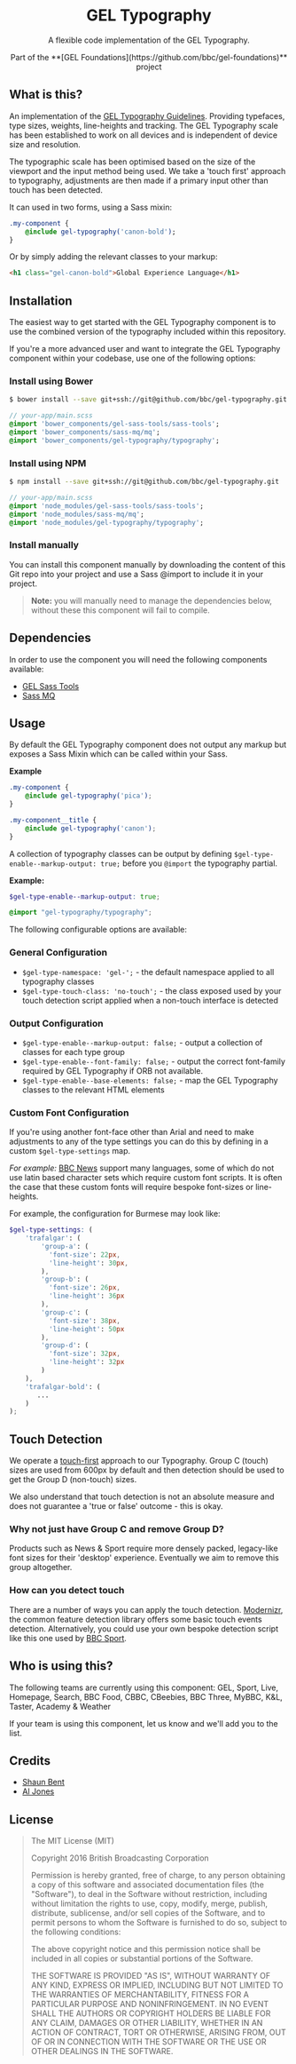 <h1 align="center">GEL Typography</h1>
<p align="center">A flexible code implementation of the GEL Typography.</p>
<p align="center">Part of the **[GEL Foundations](https://github.com/bbc/gel-foundations)** project</p>

## What is this?

An implementation of the [GEL Typography Guidelines](http://www.bbc.co.uk/gel/guidelines/typography).
Providing typefaces, type sizes, weights, line-heights and tracking.
The GEL Typography scale has been established to work on all devices and is independent of device size and resolution.

The typographic scale has been optimised based on the size of the viewport and the input method being used. We take a 'touch first' approach to typography, adjustments are then made if a primary input other than touch has been detected.

It can used in two forms, using a Sass mixin:

```sass
.my-component {
    @include gel-typography('canon-bold');
}
```

Or by simply adding the relevant classes to your markup:

```html
<h1 class="gel-canon-bold">Global Experience Language</h1>
```

## Installation

The easiest way to get started with the GEL Typography component is to use the combined version of the typography included within this repository.

If you're a more advanced user and want to integrate the GEL Typography component within your codebase, use one of the following options:

### Install using Bower

```bash
$ bower install --save git+ssh://git@github.com/bbc/gel-typography.git
```

```sass
// your-app/main.scss
@import 'bower_components/gel-sass-tools/sass-tools';
@import 'bower_components/sass-mq/mq';
@import 'bower_components/gel-typography/typography';
```

### Install using NPM

```bash
$ npm install --save git+ssh://git@github.com/bbc/gel-typography.git
```

```sass
// your-app/main.scss
@import 'node_modules/gel-sass-tools/sass-tools';
@import 'node_modules/sass-mq/mq';
@import 'node_modules/gel-typography/typography';
```

### Install manually

You can install this component manually by downloading the content of this Git repo into your project and use a Sass @import to include it in your project.

> **Note:** you will manually need to manage the dependencies below, without these this component will fail to compile.

## Dependencies

In order to use the component you will need the following components available:

- [GEL Sass Tools](https://github.com/bbc/gel-sass-tools)
- [Sass MQ](https://github.com/sass-mq/sass-mq)

## Usage

By default the GEL Typography component does not output any markup but exposes a Sass Mixin which can be called within your Sass.

**Example**

```scss
.my-component {
    @include gel-typography('pica');
}

.my-component__title {
    @include gel-typography('canon');
}
```

A collection of typography classes can be output by defining `$gel-type-enable--markup-output: true;` before you `@import` the typography partial.

**Example:**

```scss
$gel-type-enable--markup-output: true;

@import "gel-typography/typography";
```

The following configurable options are available:

### General Configuration

- `$gel-type-namespace: 'gel-';` - the default namespace applied to all typography classes
- `$gel-type-touch-class: 'no-touch';` - the class exposed used by your touch detection script applied when a non-touch interface is detected

### Output Configuration

- `$gel-type-enable--markup-output: false;` - output a collection of classes for each type group
- `$gel-type-enable--font-family: false;` - output the correct font-family required by GEL Typography if ORB not available.
- `$gel-type-enable--base-elements: false;` - map the GEL Typography classes to the relevant HTML elements

### Custom Font Configuration

If you're using another font-face other than Arial and need to make adjustments to any of the type settings you can do this by defining in a custom `$gel-type-settings` map.

*For example:* [BBC News](http://www.bbc.com/burmese) support many languages, some of which do not use latin based character sets which require custom font scripts. It is often the case that these custom fonts will require bespoke font-sizes or line-heights.

For example, the configuration for Burmese may look like:

```scss
$gel-type-settings: (
    'trafalgar': (
        'group-a': (
          'font-size': 22px,
          'line-height': 30px,
        ),
        'group-b': (
          'font-size': 26px,
          'line-height': 36px
        ),
        'group-c': (
          'font-size': 38px,
          'line-height': 50px
        ),
        'group-d': (
          'font-size': 32px,
          'line-height': 32px
        )
    ),
    'trafalgar-bold': (
       ...
    )
);
```

## Touch Detection

We operate a [touch-first](http://www.bbc.co.uk/gel/guidelines/how-to-design-for-touch) approach to our Typography. Group C (touch) sizes are used from 600px by default and then detection should be used to get the Group D (non-touch) sizes.

We also understand that touch detection is not an absolute measure and does not guarantee a 'true or false' outcome - this is okay.

### Why not just have Group C and remove Group D?

Products such as News & Sport require more densely packed, legacy-like font sizes for their 'desktop' experience. Eventually we aim to remove this group altogether.

### How can you detect touch

There are a number of ways you can apply the touch detection. [Modernizr](https://modernizr.com), the common feature detection library offers some basic touch events detection. Alternatively, you could use your own bespoke detection script like this one used by [BBC Sport](https://github.com/bbc/onesport/blob/master/webapp/static-versioned/js/features.js#L5-L24).

## Who is using this?

The following teams are currently using this component: GEL, Sport, Live, Homepage, Search, BBC Food, CBBC, CBeebies, BBC Three, MyBBC, K&L, Taster, Academy & Weather

If your team is using this component, let us know and we'll add you to the list.

## Credits

- [Shaun Bent](https://twitter.com/shaunbent)
- [Al Jones](https://twitter.com/Itsaljones)

## License

> The MIT License (MIT)
>
> Copyright 2016 British Broadcasting Corporation
>
> Permission is hereby granted, free of charge, to any person obtaining a copy of
> this software and associated documentation files (the "Software"), to deal in
> the Software without restriction, including without limitation the rights to
> use, copy, modify, merge, publish, distribute, sublicense, and/or sell copies of
> the Software, and to permit persons to whom the Software is furnished to do so,
> subject to the following conditions:
>
> The above copyright notice and this permission notice shall be included in all
> copies or substantial portions of the Software.
>
> THE SOFTWARE IS PROVIDED "AS IS", WITHOUT WARRANTY OF ANY KIND, EXPRESS OR
> IMPLIED, INCLUDING BUT NOT LIMITED TO THE WARRANTIES OF MERCHANTABILITY, FITNESS
> FOR A PARTICULAR PURPOSE AND NONINFRINGEMENT. IN NO EVENT SHALL THE AUTHORS OR
> COPYRIGHT HOLDERS BE LIABLE FOR ANY CLAIM, DAMAGES OR OTHER LIABILITY, WHETHER
> IN AN ACTION OF CONTRACT, TORT OR OTHERWISE, ARISING FROM, OUT OF OR IN
> CONNECTION WITH THE SOFTWARE OR THE USE OR OTHER DEALINGS IN THE SOFTWARE.

